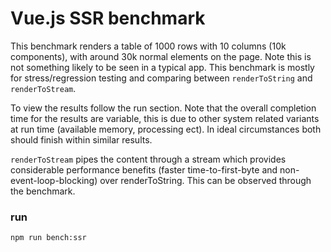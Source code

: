 # Vue.js SSR benchmark

This benchmark renders a table of 1000 rows with 10 columns (10k components), with around 30k normal elements on the page. Note this is not something likely to be seen in a typical app. This benchmark is mostly for stress/regression testing and comparing between `renderToString` and `renderToStream`.

To view the results follow the run section. Note that the overall completion time for the results are variable, this is due to other system related variants at run time (available memory, processing ect). In ideal circumstances both should finish within similar results.

`renderToStream` pipes the content through a stream which provides considerable performance benefits (faster time-to-first-byte and non-event-loop-blocking) over renderToString. This can be observed through the benchmark.

### run

``` bash
npm run bench:ssr
```
